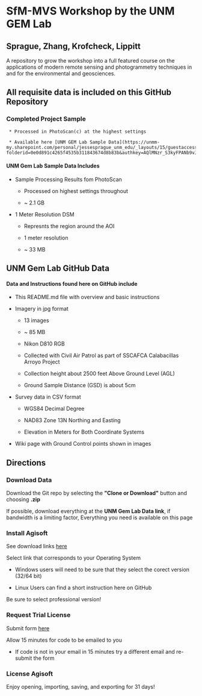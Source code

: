 # SfM-MVS Workshop by the UNM GEM Lab
## Sprague, Zhang, Krofcheck,  Lippitt

A repository to grow the workshop into a full featured course on the applications of modern remote sensing and photogrammetry techniques in and for the environmental and geosciences. 


## All requisite data is included on this GitHub Repository

### Completed Project Sample

     * Processed in PhotoScan(c) at the highest settings

     * Available here [UNM GEM Lab Sample Data](https://unmm-my.sharepoint.com/personal/jessesprague_unm_edu/_layouts/15/guestaccess.aspx?folderid=0e0d891c4265f4535b311843674d8b83b&authkey=AQlMNzr_S3kyFPANb9vJxWg)

#### UNM Gem Lab Sample Data Includes

  * Sample Processing Results fom PhotoScan
  
    * Processed on highest settings throughout
    
    * ~ 2.1 GB
    
  * 1 Meter Resolution DSM
  
    * Represnts the region around the AOI
    
    * 1 meter resolution
   
    * ~ 33 MB
  
## UNM Gem Lab GitHub Data

#### Data and Instructions found here on GitHub include

  * This README.md file with overview and basic instructions

  * Imagery in jpg format 
  
    * 13 images
    
    * ~ 85 MB
    
    * Nikon D810 RGB
    
    * Collected with Civil Air Patrol as part of SSCAFCA Calabacillas Arroyo Project
    
    * Collection height about 2500 feet Above Ground Level (AGL)
    
    * Ground Sample Distance (GSD) is about 5cm

  * Survey data in CSV format

    * WGS84 Decimal Degree

    * NAD83 Zone 13N Northing and Easting

    * Elevation in Meters for Both Coordinate Systems
  
  * Wiki page with Ground Control points shown in images


## Directions

### Download Data 

Download the Git repo by selecting the __"Clone or Download"__ button and choosing __.zip__

If possible, download everything at the __UNM Gem Lab Data link__, if bandwidth is a limiting factor, Everything you need is available on this page

### Install Agisoft

See download links [here](http://www.agisoft.com/downloads/installer/) 

Select link that corresponds to your Operating System

   * Windows users will need to be sure that they select the corect version (32/64 bit)
   
   * Linux Users can find a short instruction here on GitHub

Be sure to select professional version!

### Request Trial License 

Submit form [here](http://www.agisoft.com/downloads/request-trial/)

Allow 15 minutes for code to be emailed to you

   * If code is not in your email in 15 minutes try a different email and re-submit the form  

### License Agisoft

Enjoy opening, importing, saving, and exporting for 31 days!

